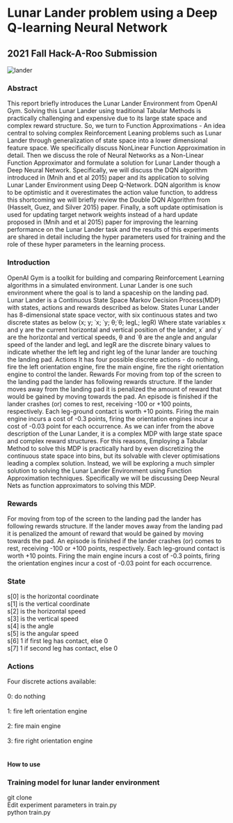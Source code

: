 # Lunar Lander problem using a Deep Q-learning Neural Network
## 2021 Fall Hack-A-Roo Submission

![lander](https://user-images.githubusercontent.com/32967087/141695630-7c84e978-0fa8-43ce-b82c-148457dc5617.gif)

### Abstract<br>
This report briefly introduces the Lunar Lander Environment from OpenAI Gym. Solving this Lunar Lander using traditional Tabular Methods is practically challenging and expensive due to its large state space and complex reward structure. So, we turn to Function Approximations - An idea central to solving complex Reinforcement Leaning problems such as Lunar Lander through generalization of state space into a lower dimensional feature space. We specifically discuss NonLinear Function Approximation in detail. Then we discuss the role of Neural Networks as a Non-Linear Function Approximator and formulate a solution for Lunar Lander though a Deep Neural Network. Specifically, we will discuss the DQN algorithm introduced in (Mnih and et al 2015) paper and its application to solving Lunar Lander Environment using Deep Q-Network. DQN algorithm is know to be optimistic and it overestimates the action value function, to address this shortcoming we will briefly review the Double DQN Algorithm from (Hasselt, Guez, and Silver 2015) paper. Finally, a soft update optimisation is used for updating target network weights instead of a hard update proposed in (Mnih and et al 2015) paper for improving the learning performance on the Lunar Lander task and the results of this experiments are shared in detail including the hyper parameters used for training and the role of these hyper parameters in the learning process.
  
### Introduction<br>
OpenAI Gym is a toolkit for building and comparing Reinforcement Learning algorithms in a simulated environment. Lunar Lander is one such environment where the goal is to land a spaceship on the landing pad. Lunar Lander is a Continuous State Space Markov Decision Process(MDP) with states, actions and rewards described as below. States Lunar Lander has 8-dimensional state space vector, with six continuous states and two discrete states as below (x; y; ˙x; ˙y; θ;˙θ; legL; legR) Where state variables x and y are the current horizontal and vertical position of the lander, x˙ and y˙ are the horizontal and vertical speeds, θ and ˙θ are the angle and angular speed of the lander and legL and legR are the discrete binary values to indicate whether the left leg and right leg of the lunar lander are touching the landing pad. Actions It has four possible discrete actions - do nothing, fire the left orientation engine, fire the main engine, fire the right orientation engine to control the lander. Rewards For moving from top of the screen to the landing pad the lander has following rewards structure. If the lander moves away from the landing pad it is penalized the amount of reward that would be gained by moving towards the pad. An episode is finished if the lander crashes (or) comes to rest, receiving -100 or +100 points, respectively. Each leg-ground contact is worth +10 points. Firing the main engine incurs a cost of -0.3 points, firing the orientation engines incur a cost of -0.03 point for each occurrence. As we can infer from the above description of the Lunar Lander, it is a complex MDP with large state space and complex reward structures. For this reasons, Employing a Tabular Method to solve this MDP is practically hard by even
discretizing the continuous state space into bins, but its solvable with clever optimisations leading a complex solution. Instead, we will be exploring a much simpler solution to
solving the Lunar Lander Environment using Function Approximation techniques. Specifically we will be discussing Deep Neural Nets as function approximators to solving this MDP.

### Rewards
For moving from top of the screen to the landing pad the lander has following rewards structure. If the lander moves away from the landing pad it is penalized the amount of reward that would be gained by moving towards the pad. An episode is finished if the lander crashes (or) comes to rest, receiving -100 or +100 points, respectively. Each
leg-ground contact is worth +10 points. Firing the main engine incurs a cost of -0.3 points, firing the orientation engines incur a cost of -0.03 point for each occurrence.<br>

### State<br>
s[0] is the horizontal coordinate<br>
s[1] is the vertical coordinate<br>
s[2] is the horizontal speed<br>
s[3] is the vertical speed<br>
s[4] is the angle<br>
s[5] is the angular speed<br>
s[6] 1 if first leg has contact, else 0<br>
s[7] 1 if second leg has contact, else 0<br>

### Actions<br>
Four discrete actions available:<br><br>
0: do nothing<br><br>
1: fire left orientation engine<br><br>
2: fire main engine<br><br>
3: fire right orientation engine<br><br>

#### How to use<br>
### Training model for lunar lander environment<br>
git clone <br>
Edit experiment parameters in train.py<br>
python train.py<br>
  
